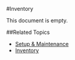 #Inventory

This document is empty.

##Related Topics

* [Setup & Maintenance](setup-and-maintenance.md)
* [Inventory](../index.md)